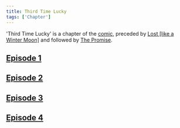 ```yaml
---
title: Third Time Lucky
tags: ['Chapter']
---
```

'Third Time Lucky' is a chapter of the [comic](/_wiki/index.md), preceded by [Lost \[like a Winter Moon\]](/_wiki/lost-like-a-winter-moon.md) and followed by [The Promise](/_wiki/the-promise.md).

## [Episode 1](https://tapas.io/episode/1746273)

## [Episode 2](https://tapas.io/episode/1746274)

## [Episode 3](https://tapas.io/episode/1746276)

## [Episode 4](https://tapas.io/episode/1746277)

